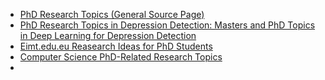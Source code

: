 * [PhD Research Topics (General Source Page)](https://slogix.in/phd-research-topics-in-computer-science/)
* [PhD Research Topics in Depression Detection: Masters and PhD Topics in Deep Learning for Depression Detection](https://slogix.in/phd-research-topics-in-depression-detection-based-on-deep-learning/)
* [Eimt.edu.eu Reasearch Ideas for PhD Students](https://www.eimt.edu.eu/phd-research-topics-in-computer-science-2025)
* [Computer Science PhD-Related Research Topics](https://cloudcomputingprojects.net/phd-research-topics-in-computer-science-2025/)
*
